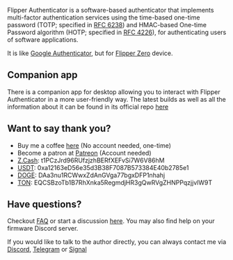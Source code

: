 Flipper Authenticator is a software-based authenticator that implements multi-factor authentication services using the time-based one-time password (TOTP; specified in [RFC 6238](https://www.rfc-editor.org/rfc/rfc6238)) and HMAC-based One-time Password algorithm (HOTP; specified in [RFC 4226](https://www.rfc-editor.org/rfc/rfc4226)), for authenticating users of software applications.

It is like [Google Authenticator](https://play.google.com/store/apps/details?id=com.google.android.apps.authenticator2), but for [Flipper Zero](https://flipperzero.one/) device.

## Companion app

There is a companion app for desktop allowing you to interact with Flipper Authenticator in a more user-friendly way. The latest builds as well as all the information about it can be found in its official repo [here](https://github.com/akopachov/flipper-zero_authenticator-companion)

## Want to say thank you?

* Buy me a coffee [here](https://ko-fi.com/akopachov) (No account needed, one-time)
* Become a patron at [Patreon](https://patreon.com/akopachov) (Account needed)
* [Z.Cash](https://z.cash/): t1PCzJrd96RUfzjzhBERfXEFvSi7W6V86hM
* [USDT](https://tether.to): 0xa12163eD56e35d3B38F7087B573384E40b2785e1
* [DOGE](https://dogecoin.com/): DAa3nu1RCWwxZdAnGVga77bgxDFP1nhahj
* [TON](https://ton.org/): EQCSBzoTb1B7RhXnka5RegmdjHR3gQwRVgZHNPPqzjjvlW9T

## Have questions?

Checkout [FAQ](https://github.com/akopachov/flipper-zero_authenticator/wiki/FAQ) or start a discussion [here](https://github.com/akopachov/flipper-zero_authenticator/discussions). You may also find help on your firmware Discord server.

If you would like to talk to the author directly, you can always contact me via [Discord](discordapp.com/users/943839672436662283), [Telegram](https://t.me/akopachov) or [Signal](https://signal.me/#eu/awO0hlh9qSAynfctObaziRFXg1f8o6ebxD6r1I3D9rIwwnDd34tKlYZQ6lLIzM10)
